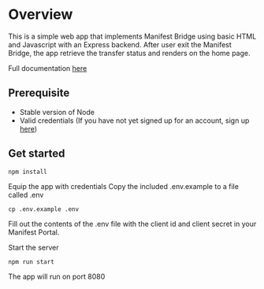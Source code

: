 # Overview

This is a simple web app that implements Manifest Bridge using basic HTML and Javascript with an Express backend. After user exit the Manifest Bridge, the app retrieve the transfer status and renders on the home page.

Full documentation [here](https://manifest.stoplight.io/docs/documentation/199d301709248-embedding-bridge-inside-your-web-application#javascript)

## Prerequisite

- Stable version of Node
- Valid credentials (If you have not yet signed up for an account, sign up [here](https://api.dashboard.usemanifest.com/))

## Get started

```
npm install
```

Equip the app with credentials
Copy the included .env.example to a file called .env

```
cp .env.example .env
```

Fill out the contents of the .env file with the client id and client secret in your Manifest Portal.

Start the server

```
npm run start
```

The app will run on port 8080
